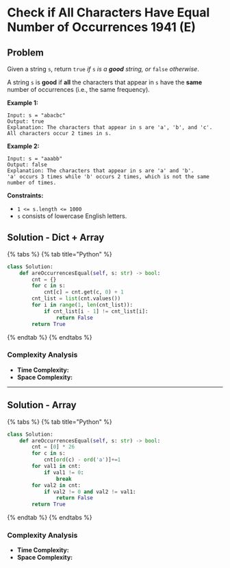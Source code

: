 # Check if All Characters Have Equal Number of Occurrences 1941 (E)

## Problem



Given a string `s`, return `true` _if_ `s` _is a **good** string, or_ `false` _otherwise_.

A string `s` is **good** if **all** the characters that appear in `s` have the **same** number of occurrences (i.e., the same frequency).

**Example 1:**

```
Input: s = "abacbc"
Output: true
Explanation: The characters that appear in s are 'a', 'b', and 'c'. All characters occur 2 times in s.
```

**Example 2:**

```
Input: s = "aaabb"
Output: false
Explanation: The characters that appear in s are 'a' and 'b'.
'a' occurs 3 times while 'b' occurs 2 times, which is not the same number of times.
```

**Constraints:**

* `1 <= s.length <= 1000`
* `s` consists of lowercase English letters.

## Solution - Dict + Array

{% tabs %}
{% tab title="Python" %}
```python
class Solution:
    def areOccurrencesEqual(self, s: str) -> bool:
        cnt = {}
        for c in s:
            cnt[c] = cnt.get(c, 0) + 1
        cnt_list = list(cnt.values())
        for i in range(1, len(cnt_list)):
            if cnt_list[i - 1] != cnt_list[i]:
                return False
        return True
```
{% endtab %}
{% endtabs %}

### Complexity Analysis

* **Time Complexity:**
* **Space Complexity:**

****

## Solution - Array

{% tabs %}
{% tab title="Python" %}
```python
class Solution:
    def areOccurrencesEqual(self, s: str) -> bool:
        cnt = [0] * 26
        for c in s:
            cnt[ord(c) - ord('a')]+=1
        for val1 in cnt:
            if val1 != 0:
                break
        for val2 in cnt:
            if val2 != 0 and val2 != val1:
                return False
        return True
```
{% endtab %}
{% endtabs %}

### Complexity Analysis

* **Time Complexity:**
* **Space Complexity:**
